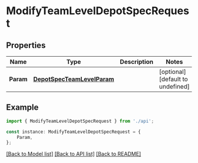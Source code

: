 # ModifyTeamLevelDepotSpecRequest


## Properties

Name | Type | Description | Notes
------------ | ------------- | ------------- | -------------
**Param** | [**DepotSpecTeamLevelParam**](DepotSpecTeamLevelParam.md) |  | [optional] [default to undefined]

## Example

```typescript
import { ModifyTeamLevelDepotSpecRequest } from './api';

const instance: ModifyTeamLevelDepotSpecRequest = {
    Param,
};
```

[[Back to Model list]](../README.md#documentation-for-models) [[Back to API list]](../README.md#documentation-for-api-endpoints) [[Back to README]](../README.md)
